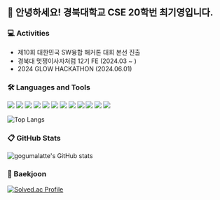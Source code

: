 👋 안녕하세요! 경북대학교 CSE 20학번 최기영입니다.
----------------
 ### 💻 Activities
* 제10회 대한민국 SW융합 해커톤 대회 본선 진출
* 경북대 멋쟁이사자처럼 12기 FE (2024.03 ~ )
* 2024 GLOW HACKATHON (2024.06.01) 

### 🛠 Languages and Tools

<img src="https://img.shields.io/badge/c-A8B9CC?style=plastic&logo=c&logoColor=white"/> <img src="https://img.shields.io/badge/Figma-%23F24E1E.svg?style=plastic&logo=figma&logoColor=white"/> <img src="https://img.shields.io/badge/HTML5-E34F26?style=plastic&logo=HTML5&logoColor=white" /> <img src="https://img.shields.io/badge/CSS3-1572B6?style=plastic&logo=CSS3&logoColor=white"/> <img src="https://img.shields.io/badge/JavaScript-F7DF1E?style=plastic&logo=JavaScript&logoColor=white" /> <img src="https://img.shields.io/badge/TypeScript-%23007ACC.svg?style=plastic&logo=typescript&logoColor=white"/> <img src="https://img.shields.io/badge/React-61DAFB?style=plastic&logo=React&logoColor=white" /> <img src="https://img.shields.io/badge/Styled--Components-DB7093?style=plastic&logo=styled-components&logoColor=white"/> <img src="https://img.shields.io/badge/ChakraUi-319795?style=plastic&logo=chakraui&logoColor=white"> <img src="https://img.shields.io/badge/git-F05032?style=plastic&logo=git&logoColor=white"/> <img src="https://img.shields.io/badge/github-181717?style=plastic&logo=github&logoColor=white"/> <img src="https://img.shields.io/badge/Vercel-000000?style=plastic&logo=vercel&logoColor=white">

![Top Langs](https://github-readme-stats.vercel.app/api/top-langs/?username=gogumalatte&layout=compact&theme=codeSTACKr&count_private=true)

### 📋 GitHub Stats
![gogumalatte's GitHub stats](https://github-readme-stats.vercel.app/api?username=gogumalatte&include_all_commits=true&show_icons=true&theme=codeSTACKr&count_private=true)

### 🚩 Baekjoon

[![Solved.ac Profile](http://mazassumnida.wtf/api/v2/generate_badge?boj=rldud1237)](https://solved.ac/rldud1237/)

